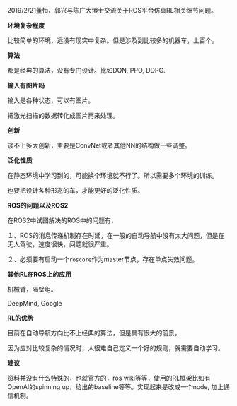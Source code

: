 2019/2/21董恒、郭兴与陈广大博士交流关于ROS平台仿真RL相关细节问题。



**环境复杂程度**

比较简单的环境，远没有现实中复杂。但是涉及到比较多的机器车，上百个。



**算法**

都是经典的算法，没有专门设计。比如DQN, PPO, DDPG.



**输入有图片吗**

输入是各种状态，可以有图片。

把激光扫描的数据转化成图片再来处理。



**创新**

谈不上多大创新，主要是ConvNet或者其他NN的结构做一些调整。



**泛化性质**

在静态环境中学习到的，可能换个环境就不行了。所以需要多个环境的训练。

也要把设计各种形态的车，才能更好的泛化性质。



**ROS的问题以及ROS2**

在ROS2中试图解决的ROS中的问题有，

１、ROS的消息传递机制存在时延，在一般的自动导航中没有太大问题，但是在无人驾驶，速度很快，问题就很严重。

２、必须要有启动一个`roscore`作为master节点，存在单点失效问题。



**其他RL在ROS上的应用**

机械臂，隔壁组。

DeepMind, Google



**RL的优势**

目前在自动导航方向比不上经典的算法，但是具有很大的前景。

因为应对比较复杂的情况时，人很难自己定义一个好的规则，就需要自动学习。



**建议**

资料并没有什么特殊的，也就官方的，ros wiki等等，使用的RL框架比如有OpenAI的spinning up，给出的baseline等等。实现起来是改成一个node, 加上通信机制。

